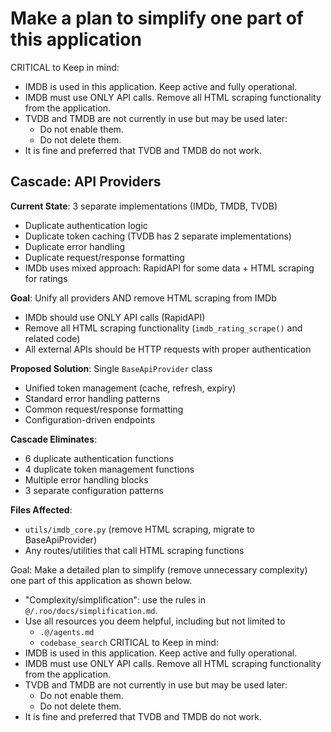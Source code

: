 # Make a plan to simplify one part of this application

CRITICAL to Keep in mind:
- IMDB is used in this application. Keep active and fully operational.
- IMDB must use ONLY API calls. Remove all HTML scraping functionality from the application.
- TVDB and TMDB are not currently in use but may be used later:
    - Do not enable them.
    - Do not delete them.
- It is fine and preferred that TVDB and TMDB do not work.

## Cascade: API Providers
**Current State**: 3 separate implementations (IMDb, TMDB, TVDB)
- Duplicate authentication logic
- Duplicate token caching (TVDB has 2 separate implementations)
- Duplicate error handling
- Duplicate request/response formatting
- IMDb uses mixed approach: RapidAPI for some data + HTML scraping for ratings

**Goal**: Unify all providers AND remove HTML scraping from IMDb
- IMDb should use ONLY API calls (RapidAPI)
- Remove all HTML scraping functionality (`imdb_rating_scrape()` and related code)
- All external APIs should be HTTP requests with proper authentication

**Proposed Solution**: Single `BaseApiProvider` class
- Unified token management (cache, refresh, expiry)
- Standard error handling patterns
- Common request/response formatting
- Configuration-driven endpoints

**Cascade Eliminates**:
- 6 duplicate authentication functions
- 4 duplicate token management functions
- Multiple error handling blocks
- 3 separate configuration patterns

**Files Affected**:
- `utils/imdb_core.py` (remove HTML scraping, migrate to BaseApiProvider)
- Any routes/utilities that call HTML scraping functions

Goal: Make a detailed plan to simplify (remove unnecessary complexity) one part of this application as shown below.
- "Complexity/simplification": use the rules in `@/.roo/docs/simplification.md`.
- Use all resources you deem helpful, including but not limited to
    - `.@/agents.md`
    - `codebase_search`
CRITICAL to Keep in mind:
- IMDB is used in this application. Keep active and fully operational.
- IMDB must use ONLY API calls. Remove all HTML scraping functionality from the application.
- TVDB and TMDB are not currently in use but may be used later:
    - Do not enable them.
    - Do not delete them.
- It is fine and preferred that TVDB and TMDB do not work.


